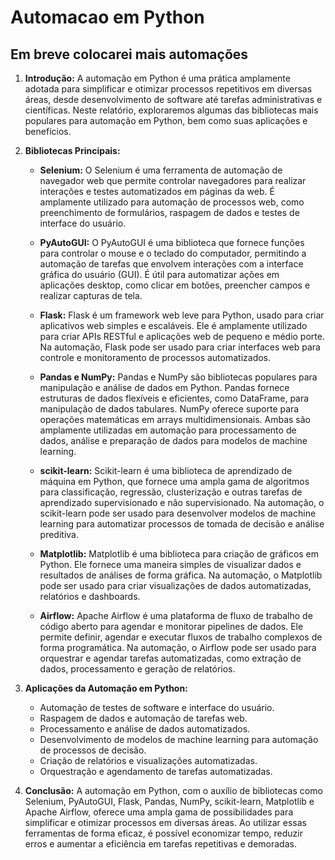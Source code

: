# Automacao em Python

   ## **Em breve colocarei mais automações**
   
1. **Introdução:**
   A automação em Python é uma prática amplamente adotada para simplificar e otimizar processos repetitivos em diversas áreas, desde desenvolvimento de software até tarefas administrativas e científicas. Neste relatório, exploraremos algumas das bibliotecas mais populares para automação em Python, bem como suas aplicações e benefícios.

2. **Bibliotecas Principais:**

   - **Selenium:** O Selenium é uma ferramenta de automação de navegador web que permite controlar navegadores para realizar interações e testes automatizados em páginas da web. É amplamente utilizado para automação de processos web, como preenchimento de formulários, raspagem de dados e testes de interface do usuário.

   - **PyAutoGUI:** O PyAutoGUI é uma biblioteca que fornece funções para controlar o mouse e o teclado do computador, permitindo a automação de tarefas que envolvem interações com a interface gráfica do usuário (GUI). É útil para automatizar ações em aplicações desktop, como clicar em botões, preencher campos e realizar capturas de tela.

   - **Flask:** Flask é um framework web leve para Python, usado para criar aplicativos web simples e escaláveis. Ele é amplamente utilizado para criar APIs RESTful e aplicações web de pequeno e médio porte. Na automação, Flask pode ser usado para criar interfaces web para controle e monitoramento de processos automatizados.

   - **Pandas e NumPy:** Pandas e NumPy são bibliotecas populares para manipulação e análise de dados em Python. Pandas fornece estruturas de dados flexíveis e eficientes, como DataFrame, para manipulação de dados tabulares. NumPy oferece suporte para operações matemáticas em arrays multidimensionais. Ambas são amplamente utilizadas em automação para processamento de dados, análise e preparação de dados para modelos de machine learning.

   - **scikit-learn:** Scikit-learn é uma biblioteca de aprendizado de máquina em Python, que fornece uma ampla gama de algoritmos para classificação, regressão, clusterização e outras tarefas de aprendizado supervisionado e não supervisionado. Na automação, o scikit-learn pode ser usado para desenvolver modelos de machine learning para automatizar processos de tomada de decisão e análise preditiva.

   - **Matplotlib:** Matplotlib é uma biblioteca para criação de gráficos em Python. Ele fornece uma maneira simples de visualizar dados e resultados de análises de forma gráfica. Na automação, o Matplotlib pode ser usado para criar visualizações de dados automatizadas, relatórios e dashboards.

   - **Airflow:** Apache Airflow é uma plataforma de fluxo de trabalho de código aberto para agendar e monitorar pipelines de dados. Ele permite definir, agendar e executar fluxos de trabalho complexos de forma programática. Na automação, o Airflow pode ser usado para orquestrar e agendar tarefas automatizadas, como extração de dados, processamento e geração de relatórios.

3. **Aplicações da Automação em Python:**
   - Automação de testes de software e interface do usuário.
   - Raspagem de dados e automação de tarefas web.
   - Processamento e análise de dados automatizados.
   - Desenvolvimento de modelos de machine learning para automação de processos de decisão.
   - Criação de relatórios e visualizações automatizadas.
   - Orquestração e agendamento de tarefas automatizadas.

4. **Conclusão:**
   A automação em Python, com o auxílio de bibliotecas como Selenium, PyAutoGUI, Flask, Pandas, NumPy, scikit-learn, Matplotlib e Apache Airflow, oferece uma ampla gama de possibilidades para simplificar e otimizar processos em diversas áreas. Ao utilizar essas ferramentas de forma eficaz, é possível economizar tempo, reduzir erros e aumentar a eficiência em tarefas repetitivas e demoradas.
